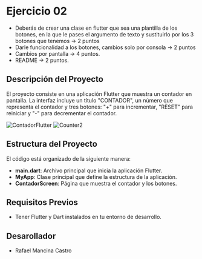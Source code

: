 # Ejercicio 02

- Deberás de crear una clase en flutter que sea una plantilla de los botones, en la que le pases el argumento de texto y sustituirlo por los 3 botones que tenemos → 2 puntos
- Darle funcionalidad a los botones, cambios solo por consola → 2 puntos
- Cambios por pantalla → 4 puntos.
- README → 2 puntos.

## Descripción del Proyecto

El proyecto consiste en una aplicación Flutter que muestra un contador en pantalla. La interfaz incluye un título "CONTADOR", un número que representa el contador y tres botones: "+" para incrementar, "RESET" para reiniciar y "-" para decrementar el contador.

![ContadorFlutter](https://github.com/Sukera27/MancinaCastroA02/assets/122563964/07e12c1b-bdc5-463d-9711-60f2d349f5ff)     ![Counter2](https://github.com/Sukera27/MancinaCastroA02/assets/122563964/b6986db9-79a5-4fbc-93ab-dcc7d0a1f7cb)



## Estructura del Proyecto

El código está organizado de la siguiente manera:

- **main.dart**: Archivo principal que inicia la aplicación Flutter.
- **MyApp**: Clase principal que define la estructura de la aplicación.
- **ContadorScreen**: Página que muestra el contador y los botones.

## Requisitos Previos

- Tener Flutter y Dart instalados en tu entorno de desarrollo.

## Desarollador 
- Rafael Mancina Castro








